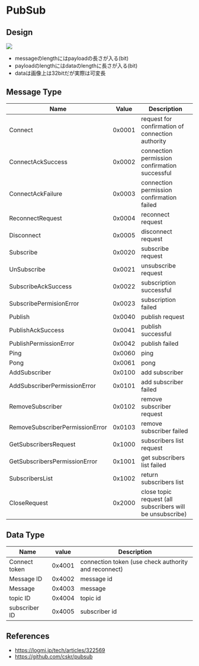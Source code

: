 # PubSub

## Design

![](https://user-images.githubusercontent.com/20987269/81062231-93ca9f80-8f10-11ea-9a17-4bd44b8e6aec.jpg)

* messageのlengthにはpayloadの長さが入る(bit)
* payloadのlengthにはdataのlengthに長さが入る(bit)
* dataは画像上は32bitだが実際は可変長

## Message Type

| Name | Value | Description |  
 --- | --- | --- | 
| Connect                          | 0x0001 | request for confirmation of connection authority |
| ConnectAckSuccess                | 0x0002 | connection permission confirmation successful    |
| ConnectAckFailure                | 0x0003 | connection permission confirmation failed        |
| ReconnectRequest                 | 0x0004 | reconnect request |
| Disconnect                       | 0x0005 | disconnect request |
| Subscribe                        | 0x0020 | subscribe request |
| UnSubscribe                      | 0x0021 | unsubscribe request |
| SubscribeAckSuccess              | 0x0022 | subscription successful |
| SubscribePermisionError          | 0x0023 | subscription failed |
| Publish                          | 0x0040 | publish request |
| PublishAckSuccess                | 0x0041 | publish successful |
| PublishPermissionError           | 0x0042 | publish failed |
| Ping                             | 0x0060 | ping |
| Pong                             | 0x0061 | pong |
| AddSubscriber                    | 0x0100 | add subscriber |
| AddSubscriberPermissionError     | 0x0101 | add subscriber failed |
| RemoveSubscriber                 | 0x0102 | remove subscriber request |
| RemoveSubscriberPermissionError  | 0x0103 | remove subscriber failed |
| GetSubscribersRequest            | 0x1000 | subscribers list request |
| GetSubscribersPermissionError    | 0x1001 | get subscribers list failed |
| SubscribersList                  | 0x1002 | return subscribers list |
| CloseRequest                     | 0x2000 | close topic request (all subscribers will be unsubscribe) |

## Data Type

| Name | value | Description | 
| --- | --- | --- |
| Connect token   | 0x4001 | connection token (use check authority and reconnect) |
| Message ID      | 0x4002 | message id |
| Message         | 0x4003 | message |
| topic ID        | 0x4004 | topic id |
| subscriber ID   | 0x4005 | subscriber id |

## References

 * https://logmi.jp/tech/articles/322569
 * https://github.com/cskr/pubsub
